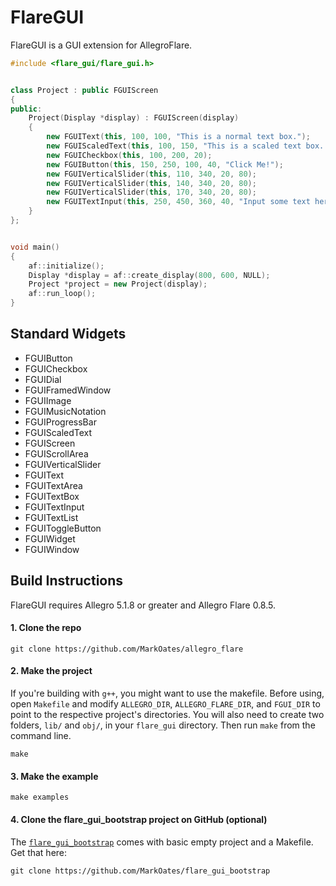 FlareGUI
========

FlareGUI is a GUI extension for AllegroFlare.


```cpp
#include <flare_gui/flare_gui.h>


class Project : public FGUIScreen
{
public:
	Project(Display *display) : FGUIScreen(display)
	{
		new FGUIText(this, 100, 100, "This is a normal text box.");
		new FGUIScaledText(this, 100, 150, "This is a scaled text box.  It renders smoothly when in motion.");
		new FGUICheckbox(this, 100, 200, 20);
		new FGUIButton(this, 150, 250, 100, 40, "Click Me!");
		new FGUIVerticalSlider(this, 110, 340, 20, 80);
		new FGUIVerticalSlider(this, 140, 340, 20, 80);
		new FGUIVerticalSlider(this, 170, 340, 20, 80);
		new FGUITextInput(this, 250, 450, 360, 40, "Input some text here");
	}
};


void main()
{
	af::initialize();
	Display *display = af::create_display(800, 600, NULL);
	Project *project = new Project(display);
	af::run_loop();
}
```



Standard Widgets
----------------

* FGUIButton
* FGUICheckbox
* FGUIDial
* FGUIFramedWindow
* FGUIImage
* FGUIMusicNotation
* FGUIProgressBar
* FGUIScaledText
* FGUIScreen
* FGUIScrollArea
* FGUIVerticalSlider
* FGUIText
* FGUITextArea
* FGUITextBox
* FGUITextInput
* FGUITextList
* FGUIToggleButton
* FGUIWidget
* FGUIWindow


Build Instructions
------------------

FlareGUI requires Allegro 5.1.8 or greater and Allegro Flare 0.8.5.

#### 1. Clone the repo

`git clone https://github.com/MarkOates/allegro_flare`

#### 2. Make the project

If you're building with `g++`, you might want to use the makefile.  Before using, open `Makefile` and modify `ALLEGRO_DIR`, `ALLEGRO_FLARE_DIR`, and `FGUI_DIR` to point to the respective project's directories.  You will also need to create two folders, `lib/` and `obj/`, in your `flare_gui` directory.  Then run `make` from the command line.

`make`

#### 3. Make the example

`make examples`

#### 4. Clone the flare_gui_bootstrap project on GitHub (optional)

The [`flare_gui_bootstrap`](https://github.com/MarkOates/flare_gui_bootstrap) comes with basic empty project and a Makefile.  Get that here:

`git clone https://github.com/MarkOates/flare_gui_bootstrap`
